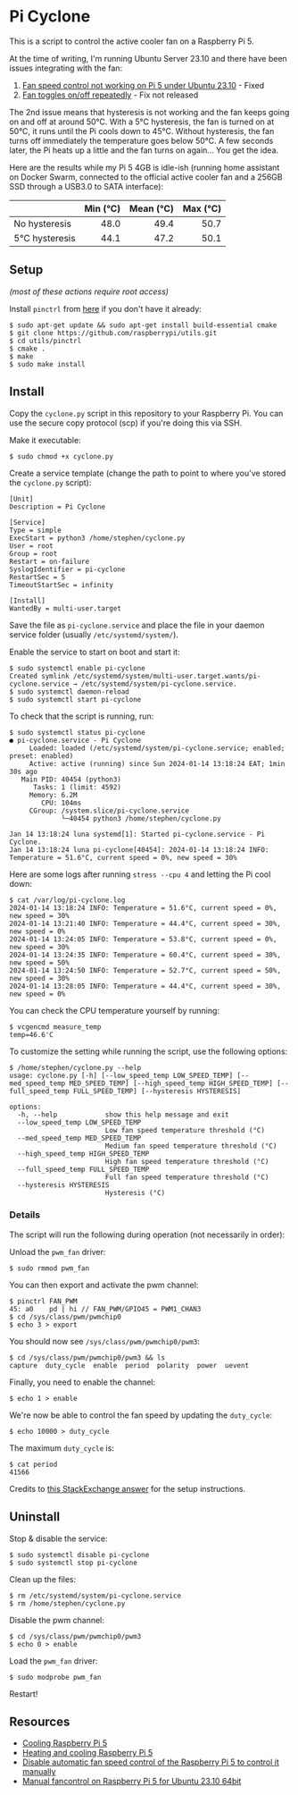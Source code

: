 # Pi Cyclone

This is a script to control the active cooler fan on a Raspberry Pi 5.

At the time of writing, I'm running Ubuntu Server 23.10 and there have been
issues integrating with the fan:

1. [Fan speed control not working on Pi 5 under Ubuntu 23.10](https://bugs.launchpad.net/ubuntu/+source/linux-raspi/+bug/2041741) - Fixed
2. [Fan toggles on/off repeatedly](https://bugs.launchpad.net/ubuntu/+source/linux-raspi/+bug/2044341) - Fix not released

The 2nd issue means that hysteresis is not working and the fan keeps going on and off at around 50°C. With a 5°C hysteresis,
the fan is turned on at 50°C, it runs until the Pi cools down to 45°C. Without hysteresis, the fan turns off immediately
the temperature goes below 50°C. A few seconds later, the Pi heats up a little and the fan turns on again... You get the idea.

Here are the results while my Pi 5 4GB is idle-ish (running home assistant on Docker Swarm, connected to the official active cooler fan and a 256GB SSD through a USB3.0 to SATA interface):

|                | Min (°C) | Mean (°C) | Max (°C) |
| :------------- | -------: | --------: | -------: |
| No  hysteresis |     48.0 |      49.4 |     50.7 |
| 5°C hysteresis |     44.1 |      47.2 |     50.1 |

## Setup

_(most of these actions require root access)_

Install `pinctrl` from [here](https://github.com/raspberrypi/utils) if you don't have it already:

```console
$ sudo apt-get update && sudo apt-get install build-essential cmake
$ git clone https://github.com/raspberrypi/utils.git
$ cd utils/pinctrl
$ cmake .
$ make
$ sudo make install
```

## Install

Copy the `cyclone.py` script in this repository to your Raspberry Pi. You can use the secure copy protocol (scp) if you're doing this via SSH.

Make it executable:

```console
$ sudo chmod +x cyclone.py
```

Create a service template (change the path to point to where you've stored the `cyclone.py` script):

```
[Unit]
Description = Pi Cyclone

[Service]
Type = simple
ExecStart = python3 /home/stephen/cyclone.py
User = root
Group = root
Restart = on-failure
SyslogIdentifier = pi-cyclone
RestartSec = 5
TimeoutStartSec = infinity

[Install]
WantedBy = multi-user.target
```

Save the file as `pi-cyclone.service` and place the file in your daemon service folder (usually `/etc/systemd/system/`).

Enable the service to start on boot and start it:

```console
$ sudo systemctl enable pi-cyclone
Created symlink /etc/systemd/system/multi-user.target.wants/pi-cyclone.service → /etc/systemd/system/pi-cyclone.service.
$ sudo systemctl daemon-reload
$ sudo systemctl start pi-cyclone
```

To check that the script is running, run:

```console
$ sudo systemctl status pi-cyclone
● pi-cyclone.service - Pi Cyclone
     Loaded: loaded (/etc/systemd/system/pi-cyclone.service; enabled; preset: enabled)
     Active: active (running) since Sun 2024-01-14 13:18:24 EAT; 1min 30s ago
   Main PID: 40454 (python3)
      Tasks: 1 (limit: 4592)
     Memory: 6.2M
        CPU: 104ms
     CGroup: /system.slice/pi-cyclone.service
             └─40454 python3 /home/stephen/cyclone.py

Jan 14 13:18:24 luna systemd[1]: Started pi-cyclone.service - Pi Cyclone.
Jan 14 13:18:24 luna pi-cyclone[40454]: 2024-01-14 13:18:24 INFO: Temperature = 51.6°C, current speed = 0%, new speed = 30%
```

Here are some logs after running `stress --cpu 4` and letting the Pi cool down:

```console
$ cat /var/log/pi-cyclone.log
2024-01-14 13:18:24 INFO: Temperature = 51.6°C, current speed = 0%, new speed = 30%
2024-01-14 13:21:40 INFO: Temperature = 44.4°C, current speed = 30%, new speed = 0%
2024-01-14 13:24:05 INFO: Temperature = 53.8°C, current speed = 0%, new speed = 30%
2024-01-14 13:24:35 INFO: Temperature = 60.4°C, current speed = 30%, new speed = 50%
2024-01-14 13:24:50 INFO: Temperature = 52.7°C, current speed = 50%, new speed = 30%
2024-01-14 13:28:05 INFO: Temperature = 44.4°C, current speed = 30%, new speed = 0%
```

You can check the CPU temperature yourself by running:

```console
$ vcgencmd measure_temp
temp=46.6'C
```

To customize the setting while running the script, use the following options:

```console
$ /home/stephen/cyclone.py --help
usage: cyclone.py [-h] [--low_speed_temp LOW_SPEED_TEMP] [--med_speed_temp MED_SPEED_TEMP] [--high_speed_temp HIGH_SPEED_TEMP] [--full_speed_temp FULL_SPEED_TEMP] [--hysteresis HYSTERESIS]

options:
  -h, --help            show this help message and exit
  --low_speed_temp LOW_SPEED_TEMP
                        Low fan speed temperature threshold (°C)
  --med_speed_temp MED_SPEED_TEMP
                        Medium fan speed temperature threshold (°C)
  --high_speed_temp HIGH_SPEED_TEMP
                        High fan speed temperature threshold (°C)
  --full_speed_temp FULL_SPEED_TEMP
                        Full fan speed temperature threshold (°C)
  --hysteresis HYSTERESIS
                        Hysteresis (°C)
```

### Details

The script will run the following during operation (not necessarily in order):

Unload the `pwm_fan` driver:

```console
$ sudo rmmod pwm_fan
```

You can then export and activate the pwm channel:

```console
$ pinctrl FAN_PWM
45: a0    pd | hi // FAN_PWM/GPIO45 = PWM1_CHAN3
$ cd /sys/class/pwm/pwmchip0
$ echo 3 > export
```

You should now see `/sys/class/pwm/pwmchip0/pwm3`:

```console
$ cd /sys/class/pwm/pwmchip0/pwm3 && ls
capture  duty_cycle  enable  period  polarity  power  uevent
```

Finally, you need to enable the channel:

```console
$ echo 1 > enable
```

We're now be able to control the fan speed by updating the `duty_cycle`:

```console
$ echo 10000 > duty_cycle
```

The maximum `duty_cycle` is:

```console
$ cat period
41566
```

Credits to [this StackExchange answer](https://raspberrypi.stackexchange.com/a/145563) for the setup instructions.

## Uninstall

Stop & disable the service:

```console
$ sudo systemctl disable pi-cyclone
$ sudo systemctl stop pi-cyclone
```

Clean up the files:

```console
$ rm /etc/systemd/system/pi-cyclone.service
$ rm /home/stephen/cyclone.py
```

Disable the pwm channel:

```console
$ cd /sys/class/pwm/pwmchip0/pwm3
$ echo 0 > enable
```

Load the `pwm_fan` driver:

```console
$ sudo modprobe pwm_fan
```

Restart!

## Resources

- [Cooling Raspberry Pi 5](https://www.raspberrypi.com/documentation/computers/raspberry-pi-5.html#cooling-raspberry-pi-5)
- [Heating and cooling Raspberry Pi 5](https://www.raspberrypi.com/news/heating-and-cooling-raspberry-pi-5/)
- [Disable automatic fan speed control of the Raspberry Pi 5 to control it manually](https://raspberrypi.stackexchange.com/questions/145514/disable-automatic-fan-speed-control-of-the-raspberry-pi-5-to-control-it-manually)
- [Manual fancontrol on Raspberry Pi 5 for Ubuntu 23.10 64bit](https://gist.github.com/s-geissler/89d2dbe8ee75e67aaadf5c870cf9291e)
